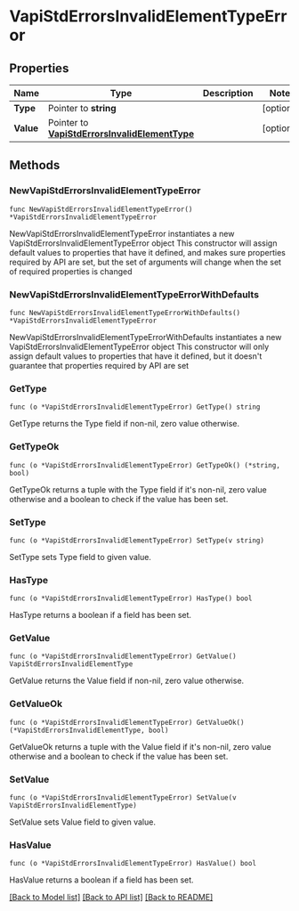 # VapiStdErrorsInvalidElementTypeError

## Properties

Name | Type | Description | Notes
------------ | ------------- | ------------- | -------------
**Type** | Pointer to **string** |  | [optional] 
**Value** | Pointer to [**VapiStdErrorsInvalidElementType**](VapiStdErrorsInvalidElementType.md) |  | [optional] 

## Methods

### NewVapiStdErrorsInvalidElementTypeError

`func NewVapiStdErrorsInvalidElementTypeError() *VapiStdErrorsInvalidElementTypeError`

NewVapiStdErrorsInvalidElementTypeError instantiates a new VapiStdErrorsInvalidElementTypeError object
This constructor will assign default values to properties that have it defined,
and makes sure properties required by API are set, but the set of arguments
will change when the set of required properties is changed

### NewVapiStdErrorsInvalidElementTypeErrorWithDefaults

`func NewVapiStdErrorsInvalidElementTypeErrorWithDefaults() *VapiStdErrorsInvalidElementTypeError`

NewVapiStdErrorsInvalidElementTypeErrorWithDefaults instantiates a new VapiStdErrorsInvalidElementTypeError object
This constructor will only assign default values to properties that have it defined,
but it doesn't guarantee that properties required by API are set

### GetType

`func (o *VapiStdErrorsInvalidElementTypeError) GetType() string`

GetType returns the Type field if non-nil, zero value otherwise.

### GetTypeOk

`func (o *VapiStdErrorsInvalidElementTypeError) GetTypeOk() (*string, bool)`

GetTypeOk returns a tuple with the Type field if it's non-nil, zero value otherwise
and a boolean to check if the value has been set.

### SetType

`func (o *VapiStdErrorsInvalidElementTypeError) SetType(v string)`

SetType sets Type field to given value.

### HasType

`func (o *VapiStdErrorsInvalidElementTypeError) HasType() bool`

HasType returns a boolean if a field has been set.

### GetValue

`func (o *VapiStdErrorsInvalidElementTypeError) GetValue() VapiStdErrorsInvalidElementType`

GetValue returns the Value field if non-nil, zero value otherwise.

### GetValueOk

`func (o *VapiStdErrorsInvalidElementTypeError) GetValueOk() (*VapiStdErrorsInvalidElementType, bool)`

GetValueOk returns a tuple with the Value field if it's non-nil, zero value otherwise
and a boolean to check if the value has been set.

### SetValue

`func (o *VapiStdErrorsInvalidElementTypeError) SetValue(v VapiStdErrorsInvalidElementType)`

SetValue sets Value field to given value.

### HasValue

`func (o *VapiStdErrorsInvalidElementTypeError) HasValue() bool`

HasValue returns a boolean if a field has been set.


[[Back to Model list]](../README.md#documentation-for-models) [[Back to API list]](../README.md#documentation-for-api-endpoints) [[Back to README]](../README.md)


